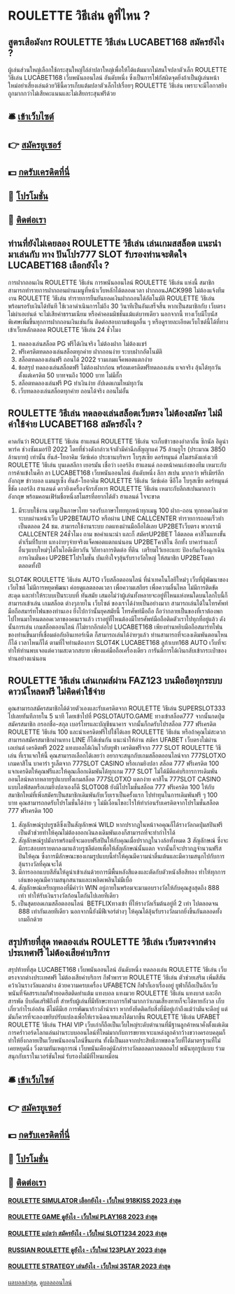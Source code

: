 # ROULETTE วิธีเล่น ดูที่ไหน ?
## สูตรเสือมังกร ROULETTE วิธีเล่น LUCABET168 สมัครยังไง ?
ผู้เล่นส่วนใหญ่เลือกใช้กระสุนใหญ่ไล่ล่าปลาใหญ่เพื่อให้ได้แต้มมากไม่สนใจปลาตัวเล็ก ROULETTE วิธีเล่น LUCABET168 เว็บพนันออนไลน์ อันดับหนึ่ง ซึ่งเป็นการโฟกัสผิดจุดยิ่งถ้าเป็นผู้เล่นหน้าใหม่อย่าเสี่ยงเล่นด้วยวิธีนี้ควรเก็บแต้มปลาตัวเล็กไปเรื่อยๆ ROULETTE วิธีเล่น เพราะจะมีโอกาสยิงถูกมากกว่าไม่เสียคะแนนและไม่เสียกระสุนฟรีด้วย

## 🛎 [เข้าเว็บไซต์](https://bit.ly/3SdLNi2)
## 👉 [สมัครยูเซอร์](https://bit.ly/3SdLNi2)
## 💵 [กดรับเครดิตที่นี่](https://bit.ly/3dyRKHj)
## 👑 [โปรโมชั่น](https://bit.ly/3dyRKHj)
## 📱 [ติดต่อเรา](https://bit.ly/3dyRKHj)

## ท่านที่ยังไม่เคยลอง ROULETTE วิธีเล่น เล่นเกมสสล็อต แนะนำมาเล่นกับ ทาง ปันโปร777 SLOT รับรองท่านจะติดใจ LUCABET168 เลือกยังไง ?
การฝากถอนเงิน ROULETTE วิธีเล่น การพนันออนไลน์ ROULETTE วิธีเล่น แห่งนี้ สมาชิกสามารถทำรายการฝากถอนผ่านเมนูที่หน้าเว็บหลักได้ตลอดเวลา ฝากถอนJACK998 ไม่ต้องแจ้งทีมงาน ROULETTE วิธีเล่น ทำรายการยืนยันยอดเงินฝากถอนได้อัตโนมัติ ROULETTE วิธีเล่น พร้อมรอรับเงินได้ทันที ใช้เวลาดำเนินการไม่ถึง 30 วินาทีเป็นอันเสร็จสิ้น หากเป็นสมาชิกกับ เว็บตรงไม่ผ่าเอเย่นต์ จะไม่เสียค่าธรรมเนียม หรือค่าคอมมิชชั่นแม้แต่บาทเดียว นอกจากนี้ ทางเว็บมีโบนัสพิเศษเพิ่มขึ้นทุกการฝากถอนเงินเช่นกัน ติดต่อสอบถามข้อมูลอื่น ๆ หรือดูรายละเอียดเว็บไซต์นี้ได้ที่ทางเข้าเว็บหลักตลอด ROULETTE วิธีเล่น 24 ชั่วโมง
1. ทดลองเล่นสล็อต PG ฟรีได้เงินจริง ไม่ต้องฝาก ไม่ต้องแชร์
2. ฟรีเครดิตทดลองเล่นสล็อตทุกค่าย ฝากถอนง่าย ระบบฝากอัตโนมัติ
3. สล็อตทดลองเล่นฟรี ถอนได้ 2022 รวมเกมแจ็คพอตแตกง่าย
4. ข้อสรุป ทดลองเล่นสล็อตฟรี ไม่ต้องฝากก่อน พร้อมเครดิตฟรีทดลองเล่น แจกจริง ลุ้นได้ทุกวัน ตั้งแต่เครดิต 50 บาทจนถึง 1000 บาท ไม่มีกั๊ก
5. สล็อตทดลองเล่นฟรี PG ทำเงินง่าย อัปเดตเกมใหม่ทุกวัน
6. เว็บทดลองเล่นสล็อตทุกค่าย ถอนได้จริง ถอนไม่อั้น

## ROULETTE วิธีเล่น ทดลองเล่นสล็อตเว็บตรง ไม่ต้องสมัคร ไม่มีค่าใช้จ่าย LUCABET168 สมัครยังไง ?
คาดกันว่า ROULETTE วิธีเล่น ฮาแลนด์ ROULETTE วิธีเล่น จะเก็บข้าวของอำลาถิ่น ซิกนัล อิดูน่า พาร์ค ช่วงซัมเมอร์ปี 2022 โดยที่ช่วงดังกล่าวเจ้าตัวมีค่าฉีกสัญญาแค่ 75 ล้านยูโร (ประมาณ 3850 ล้านบาท) เท่านั้น
ฮันส์-โยอาคิม วัตซ์เค่อ ประธานบริหาร โบรุสเซีย ดอร์ทมุนด์ สโมสรดังแห่งเวที ROULETTE วิธีเล่น บุนเดสลีกา เยอรมัน เชื่อว่า เออร์ลิง ฮาแลนด์ กองหน้าคนเก่งของทีม เหมาะกับการค้าแข้งในศึก ลา LUCABET168 เว็บพนันออนไลน์ อันดับหนึ่ง ลีกา สเปน มากกว่า พรีเมียร์ลีก อังกฤษ
ข่าวบอล แมนยูเซ็ง ฮันส์-โยอาคิม ROULETTE วิธีเล่น วัตซ์เค่อ ซีอีโอ โบรุสเซีย ดอร์ทมุนด์ ชี้ชัด เออร์ลิง ฮาแลนด์ ดาวยิงเครื่องจักรสังหาร ROULETTE วิธีเล่น เหมาะกับลีกสเปนมากกว่าอังกฤษ พร้อมคอนเฟิร์มชื่อหนึ่งสโมสรที่อยากได้ตัว ฮาแลนด์ ใจจะขาด
1. มีระบบใช้งาน เมนูเป็นภาษาไทย รองรับภาษาไทยทุกหน้าทุกเมนู 100 ฝาก-ถอน ทุกยอดเงินด้วยระบบผ่านหน้าเว็บ UP2BETAUTO หรือผ่าน LINE CALLCENTER ทำรายการถอนเร็วทำเป็นตลอด 24 ชม. สามารถใช้งานระบบ กดแทงผ่านมือถือได้เลย UP2BETเว็บตรง พวกเรามี CALLCENTER 24ชั่วโมง ถาม ขอคำแนะนำ และก็ สมัครUP2BET ได้ตลอด คาสิโนแทงขั้นต่ำเริ่มที่1บาท แทงง่ายๆจ่ายจริงแจ็คพอตแตกแน่นอน UP2BETคาสิโน อีกทั้ง บาคาร่าและก็ อื่นๆแบบใหม่ๆได้ในไอดีเดียวกัน วิถีทางการติดต่อ ที่ดิน  เตรียมไว้เยอะแยะ ป้องกันเรื่องฉุกเฉิน การเงินมั่นคง UP2BETโปรโมชั่น บันเทิงใจๆลุ้นรับรางวัลใหญ่ ให้สมาชิก UP2BETแตก ตลอดทั้งปี

SLOT4K ROULETTE วิธีเล่น AUTO เว็บสล็อตออนไลน์ ที่นำเทคโนโลยีใหม่ๆ เว็บที่ผู้พัฒนาของ เว็บไซต์ ไม่มีการหยุดพัฒนา ค่อยดูแลตลอดเวลา เพื่อความเสถียร เพื่อความลื่นไหล ไม่มีการติดขัด สะดุด และทำให้ระบบเป็นระบบที่ ทันสมัย เสมอไม่ว่าผู้เล่นทั้งหลายจะอยู่ที่ไหนแห่งหนใดบนโลกใบนี้ก็สามารถเข้าเล่น เกมสล็อต ต่างๆภายใน เว็บไซต์ ของเราได้ง่ายเป็นอย่างมาก สามารถเล่นได้ในโทรศัพท์มือถือสมาร์ทโฟนของท่านเอง ยิ่งไปกว่านั้นยุคสมัยนี้ โทรศัพท์มือถือ ถือว่ากลายเป็นของที่เราต้องพกไปไหนมาไหนตลอดเวลาของคนเราแล้ว เราอยู่ที่ไหนต้องมีโทรศัพท์มือถือติดตัวเราไปทุกที่อยู่แล้ว ดังนั้นการเล่น เกมสล็อตออนไลน์ ก็ไม่ยากอีกต่อไป LUCABET168 เพียงท่านหยิบมือถือสมาร์ทโฟนของท่านขึ้นมาที่เชื่อมต่อกับอินเทอร์เน็ต ก็สามารถเล่นได้ง่ายๆแล้ว ท่านสามารถที่จะลงเดิมพันตอนไหนก็ได้ เวลาไหนก็ได้ ตามที่ใจท่านต้องการ SLOT4K LUCABET168 ลูก้าเบท168 AUTO เว็บที่จะทำให้ท่านพบเจอแต่ความสะดวกสบาย เพียงแค่มือถือเครื่องเดียว การันตีการได้เงินกลับเข้ากระเป๋าของท่านอย่างแน่นอน

## ROULETTE วิธีเล่น เล่นเกมส์ผ่าน FAZ123 บนมือถือทุกระบบ ดาวน์โหลดฟรี ไม่คิดค่าใช้จ่าย
คุณสามารถสมัครสมาชิกได้ด้วยตัวเองและรับเครดิตจาก ROULETTE วิธีเล่น SUPERSLOT333 ไปเลยทันทีภายใน 5 นาที โดยเข้าไปที่ PGSLOTAUTO.GAME ทางเข้าสล็อต777 จากนั้นกดปุ่มสมัครสมาชิก กรอกชื่อ-สกุล เบอร์โทรและบัญชีธนาคาร จากนั้นก็กดรับโปรสล็อต 777 ฟรีเครดิต ROULETTE วิธีเล่น 100 และนำเครดิตฟรีไปใช้ได้เลย ROULETTE วิธีเล่น หรือถ้าคุณไม่สะดวกสามารถสมัครสมาชิกผ่านทาง LINE ก็ได้เช่นกัน
แนะนำให้อ่าน สมัคร UFABET เว็บตรงไม่ผ่านเอเย่นต์ เครดิตฟรี 2022 แทงบอลได้เงินไวกับยูฟ่า
เครดิตฟรีจาก 777 SLOT ROULETTE วิธีเล่น ที่เราแจกให้นี้ คุณสามารถเลือกได้เลยว่า อยากจะสนุกกับเกมสล็อตออนไลน์จาก 777SLOTXO เกมคาสิโน บาคาร่า รูเล็ตจาก 777SLOT CASINO หรือเกมยิงปลา สล็อต 777 ฟรีเครดิต 100 แจกเครดิตให้คุณฟรีและให้คุณเลือกเดิมพันได้ทุกเกม
777 SLOT ไม่ได้มีดีแค่บริการการเดิมพันออนไลน์หลากหลายรูปแบบทั้งเกมสล็อต 777SLOTXO แตกง่าย คาสิโน 777SLOT CASINO แบบไลฟ์สดหรือเกมยิงปลาเองก็ดี SLOT008 ยังมีโปรโมชั่นสล็อต 777 ฟรีเครดิต 100 ให้กับสมาชิกใหม่ที่เพิ่งสมัครเป็นสมาชิกเดิมพันกับเว็บเราเป็นครั้งแรก ไปทำทุนในการเดิมพันฟรี ๆ 100 บาท คุณสามารถกดรับโปรโมชั่นได้ง่าย ๆ ไม่มีเงื่อนไขอะไรให้ทำก่อนรับเครดิตจากโปรโมชั่นสล็อต 777 ฟรีเครดิต 100
1. สัญลักษณ์รูปบรูซลีซึ่งเป็นสัญลักษณ์ WILD หากปรากฏในหน้าจอคุณก็ได้รางวัลกดปุ่มสปินฟรีเป็นตัวช่วยทำให้คุณไม่ต้องออกเงินลงเดิมพันเองก็สามารถที่จะทำกำไรได้
2. สัญลักษณ์รูปมังกรพร้อมที่จะมอบฟรีสปินให้กับคุณเมื่อปรากฏในวงล้อทั้งหมด 3 สัญลักษณ์ ซึ่งจะมีกระสอบทรายตกลงมาแล้วบรูซลีต่อยเพื่อให้สัญลักษณ์นั้นแตก จากนั้นก็จะปรากฏจำนวนฟรีสปินให้คุณ ซึ่งการมีลักษณะของเกมรูปแบบนี้ทำให้คุณมีความน่าตื่นเต้นและมีความสนุกไปกับการลุ้นรางวัลที่คุณจะได้
3. มีการออกแบบสีสันให้ดูน่าเข้าเล่นด้วยการมีพื้นหลังสีแดงและตัดกับตัวหนังสือสีทอง ทำให้ทุกการเล่นของคุณมีความสนุกสนานและเพลิดเพลินไม่มีเบื่อ
4. สัญลักษณ์เหรียญทองที่มีคำว่า WIN อยู่ภายในพร้อมจะมามอบรางวัลให้กับคุณสูงสุดถึง 888 เท่า ทำให้รับเงินรางวัลก้อนโตกันไปเลยทีเดียว
5. เป็นสุดยอดเกมสล็อตออนไลน์  BETFLIXทางเข้า ที่ให้รางวัลเริ่มต้นอยู่ที่ 2 เท่า ไปตลอดจน 888 เท่ากันเลยทีเดียว นอกจากนี้ยังมีฟีเจอร์ต่างๆ ให้คุณได้ลุ้นรับรางวัลมากยิ่งขึ้นกันตลอดทั้งเกมอีกด้วย

## สรุปท้ายที่สุด ทดลองเล่น ROULETTE วิธีเล่น เว็บตรงจากต่างประเทศฟรี ไม่ต้องเสียค่าบริการ
สรุปท้ายที่สุด LUCABET168 เว็บพนันออนไลน์ อันดับหนึ่ง ทดลองเล่น ROULETTE วิธีเล่น เว็บตรงจากต่างประเทศฟรี ไม่ต้องเสียค่าบริการ กีฬาพารวย ROULETTE วิธีเล่น ตัวช่วยเสริม เพิ่มสีสันคว้าเงินรางวัลแตกต่าง ด้วยความครบเครื่อง UFABETCN กีฬาก็เอาเรื่องอยู่ ยูฟ่าก็ถือเป็นอีกเว็บพนันที่จัดสรรเกมกีฬายอดฮิตติดทำแต้ม แทงบอล แทงมวย ROULETTE วิธีเล่น แทงบาส และอีกสารพัด บีบอัดเสริฟ์ถึงที่ สำหรับผู้เล่นที่มีทักษะทางการกีฬามากกว่าเกมเสี่ยงทายก็จะได้หายกังวล เก็บเกี่ยวกำไรเอ่อล้น ดีไม่ดีมีเฮ การพัฒนาก้าวล้ำนำเรา หากยังยึดติดกับสิ่งที่มีอยู่เก่าถึงแม้ว่ามันจะดีอยู่ แต่มันก็ควรที่จะลองขยับปรับแปลงเพื่อให้เราเฉิดฉายแสงได้มากขึ้น ROULETTE วิธีเล่น UFABET ROULETTE วิธีเล่น THAI VIP เว็บเก่าก็ถือเป็นเว็บใหญ่ระดับตำนานที่มีฐานลูกค้าหนาคั่งตั้งแต่เดิม การคร่ำวอร์ดโลกแล่นผ่านระบบออนไลน์ที่ใหม่มากกับการขยายเจาะแหล่งลูกค้ากว้างขวางครอบคลุมก็ทำให้ยิ่งกลายเป็นเว็บพนันออนไลน์ขึ้นแท่น ทั้งนี้เป็นผลจากประสิทธิภาพของเว็บที่ได้มาตรฐานที่ไม่เคยหยุดนิ่ง วิ่งตามทันเหตุการณ์ เว็บพนันเคียงคู่นักล่ารางวัลตอลดกาลตลอดไป พนันทุกรูปแบบ ร่วมสนุกกับเราในเวอร์ชันใหม่ รับรองไม่มีที่ไหนเหมือน

## 🛎 [เข้าเว็บไซต์](https://bit.ly/3SdLNi2)
## 👉 [สมัครยูเซอร์](https://bit.ly/3SdLNi2)
## 💵 [กดรับเครดิตที่นี่](https://bit.ly/3dyRKHj)
## 👑 [โปรโมชั่น](https://bit.ly/3dyRKHj)
## 📱 [ติดต่อเรา](https://bit.ly/3dyRKHj)

#### [ROULETTE SIMULATOR เลือกยังไง - เว็บใหม่ 918KISS 2023 ล่าสุด](https://atom.io/themes/roulette%20simulator%20เลือกยังไง%20-%20เว็บใหม่%20918kiss%202023%20ล่าสุด)
#### [ROULETTE GAME ดูยังไง - เว็บใหม่ PLAY168 2023 ล่าสุด](https://atom.io/themes/roulette%20game%20ดูยังไง%20-%20เว็บใหม่%20play168%202023%20ล่าสุด)
#### [ROULETTE แปลว่า สมัครยังไง - เว็บใหม่ SLOT1234 2023 ล่าสุด](https://atom.io/themes/roulette%20แปลว่า%20สมัครยังไง%20-%20เว็บใหม่%20slot1234%202023%20ล่าสุด)
#### [RUSSIAN ROULETTE ดูยังไง - เว็บใหม่ 123PLAY 2023 ล่าสุด](https://atom.io/themes/russian%20roulette%20ดูยังไง%20-%20เว็บใหม่%20123play%202023%20ล่าสุด)
#### [ROULETTE STRATEGY เล่นยังไง - เว็บใหม่ 3STAR 2023 ล่าสุด](https://atom.io/themes/roulette%20strategy%20เล่นยังไง%20-%20เว็บใหม่%203star%202023%20ล่าสุด)

[ผลบอลล่าสุด](https://siamsport.tv "ผลบอลล่าสุด"), [ดูบอลออนไลน์](https://siamsport.tv/ดูบอลสด "ดูบอลออนไลน์")